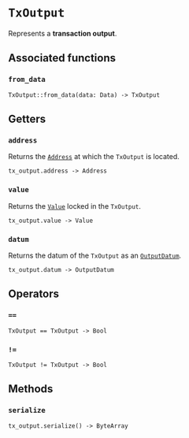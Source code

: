 # `TxOutput`

Represents a **transaction output**.

## Associated functions

### `from_data`

```helios
TxOutput::from_data(data: Data) -> TxOutput
```

## Getters

### `address`

Returns the [`Address`](./address.md) at which the `TxOutput` is located.

```helios
tx_output.address -> Address
```

### `value`

Returns the [`Value`](./value.md) locked in the `TxOutput`.

```helios
tx_output.value -> Value
```

### `datum`

Returns the datum of the `TxOutput` as an [`OutputDatum`](./outputdatum.md).

```helios
tx_output.datum -> OutputDatum
```

## Operators

### `==`

```helios
TxOutput == TxOutput -> Bool
```

### `!=`

```helios
TxOutput != TxOutput -> Bool
```

## Methods

### `serialize`

```helios
tx_output.serialize() -> ByteArray
```
